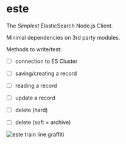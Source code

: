 este
====

The *Simplest* ElasticSearch Node.js Client.

Minimal dependencies on 3rd party modules.


Methods to write/test:

- [ ] connection to ES Cluster
- [ ] saving/creating a record
- [ ] reading a record
- [ ] update a record
- [ ] delete (hard)
- [ ] delete (soft = archive)


![este train line graffiti](http://i.imgur.com/HBJ5JmX.jpg)
